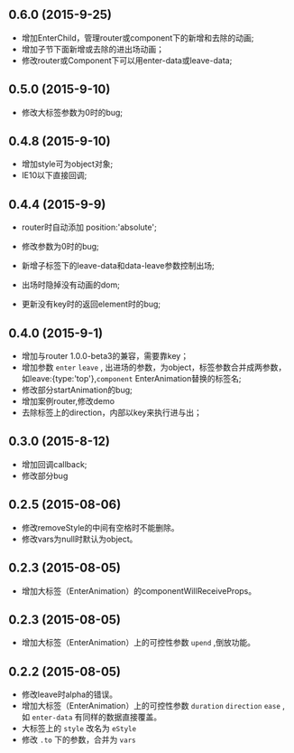 ## 0.6.0 (2015-9-25)

* 增加EnterChild，管理router或component下的新增和去除的动画;
* 增加子节下面新增或去除的进出场动画；
* 修改router或Component下可以用enter-data或leave-data;

## 0.5.0 (2015-9-10)

* 修改大标签参数为0时的bug;

## 0.4.8 (2015-9-10)

* 增加style可为object对象;
* IE10以下直接回调;

## 0.4.4 (2015-9-9)

* router时自动添加 position:'absolute';

* 修改参数为0时的bug;

* 新增子标签下的leave-data和data-leave参数控制出场;
* 出场时隐掉没有动画的dom;

* 更新没有key时的返回element时的bug;


## 0.4.0 (2015-9-1)

* 增加与router 1.0.0-beta3的兼容，需要靠key；
* 增加参数 `enter` `leave` , 出进场的参数，为object，标签参数合并成两参数，如leave:{type:'top'},`component` EnterAnimation替换的标签名;
* 修改部分startAnimation的bug;
* 增加案例router,修改demo
* 去除标签上的direction，内部以key来执行进与出；

## 0.3.0 (2015-8-12)

* 增加回调callback;
* 修改部分bug

## 0.2.5 (2015-08-06)

* 修改removeStyle的中间有空格时不能删除。
* 修改vars为null时默认为object。

## 0.2.3 (2015-08-05)

* 增加大标签（EnterAnimation）的componentWillReceiveProps。


## 0.2.3 (2015-08-05)

* 增加大标签（EnterAnimation）上的可控性参数 `upend` ,倒放功能。

## 0.2.2 (2015-08-05)

* 修改leave时alpha的错误。
* 增加大标签（EnterAnimation）上的可控性参数 `duration` `direction` `ease` ,如 `enter-data` 有同样的数据直接覆盖。
* 大标签上的 `style` 改名为 `eStyle`
* 修改 `.to` 下的参数，合并为 `vars`

